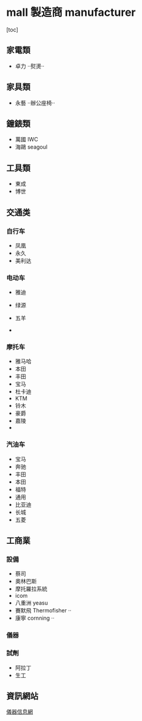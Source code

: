 # mall 製造商 manufacturer

[toc]

## 家電類

* 卓力 ··熨燙··



## 家具類

* 永藝 ··辦公座椅··



## 鐘錶類

* 萬國 IWC
* 海鷗 seagoul



## 工具類

* 東成
* 博世



## 交通类

### 自行车

* 凤凰
* 永久
* 美利达



### 电动车

* 雅迪

* 绿源
* 五羊
* 



### 摩托车

* 雅马哈
* 本田
* 丰田
* 宝马
* 杜卡迪
* KTM
* 铃木
* 豪爵
* 嘉陵
* 

### 汽油车

* 宝马
* 奔驰
* 丰田
* 本田
* 福特
* 通用
* 比亚迪
* 长城
* 五菱



## 工商業

### 設備

* 蔡司
* 奧林巴斯
* 摩托羅拉系統 
* icom
* 八重洲 yeasu
* 賽默飛 Thermofisher ··
* 康寧 cornning ··

### 儀器



### 試劑

* 阿拉丁
* 生工





## 資訊網站

[儀器信息網](https://www.instrument.com.cn/)


